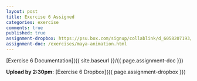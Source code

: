 ```yaml
---
layout: post
title: Exercise 6 Assigned
categories: exercise
comments: true
published: true
assignment-dropbox: https://psu.box.com/signup/collablink/d_6058207193/113696a8f0e644
assignment-doc: /exercises/maya-animation.html
---
```


[Exercise 6 Documentation]({{ site.baseurl }}/{{ page.assignment-doc }})

**Upload by 2:30pm:** [Exercise 6 Dropbox]({{ page.assignment-dropbox }})
